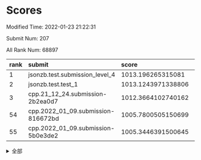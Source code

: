 # Scores

Modified Time: 2022-01-23 21:22:31

Submit Num: 207

All Rank Num: 68897

| rank |               submit               |       score        |       sigma        | pk_num |
| :--- | :--------------------------------- | :----------------- | :----------------- | :----- |
| 1    | jsonzb.test.submission_level_4     | 1013.196265315081  | 0.7889327350288988 | 1333   |
| 2    | jsonzb.test.test_1                 | 1013.1243971338806 | 0.8034775377214326 | 1330   |
| 3    | cpp.21_12_24.submission-2b2ea0d7   | 1012.3664102740162 | 0.7999982043966093 | 1334   |
| 54   | cpp.2022_01_09.submission-816672bd | 1005.7800505150699 | 0.7215560867756775 | 1329   |
| 55   | cpp.2022_01_09.submission-5b0e3de2 | 1005.3446391500645 | 0.7183721159011552 | 1332   |


<details>
<summary>全部</summary>

| rank |                 submit                 |       score        |       sigma        | pk_num |
| :--- | :------------------------------------- | :----------------- | :----------------- | :----- |
| 1    | jsonzb.test.submission_level_4         | 1013.196265315081  | 0.7889327350288988 | 1333   |
| 2    | jsonzb.test.test_1                     | 1013.1243971338806 | 0.8034775377214326 | 1330   |
| 3    | cpp.21_12_24.submission-2b2ea0d7       | 1012.3664102740162 | 0.7999982043966093 | 1334   |
| 4    | gobigger.level_3.submission_level_3_41 | 1011.4933094390393 | 0.7626878495592204 | 1334   |
| 5    | gobigger.level_3.submission_level_3_38 | 1011.2957431717208 | 0.7958331703703896 | 1331   |
| 6    | gobigger.level_3.submission_level_3_28 | 1011.2513499112339 | 0.7657264357603465 | 1332   |
| 7    | gobigger.level_3.submission_level_3_23 | 1011.089844731322  | 0.7945259830148013 | 1334   |
| 8    | gobigger.level_3.submission_level_3_21 | 1010.9877521065274 | 0.7709558565775881 | 1336   |
| 9    | gobigger.level_3.submission_level_3_15 | 1010.9694150854139 | 0.7953196382445413 | 1329   |
| 10   | gobigger.level_3.submission_level_3_27 | 1010.9483343921713 | 0.777464755230693  | 1326   |
| 11   | gobigger.level_3.submission_level_3_24 | 1010.9443984905514 | 0.7760236107423343 | 1332   |
| 12   | gobigger.level_3.submission_level_3_4  | 1010.9242120479078 | 0.7565092724624863 | 1332   |
| 13   | gobigger.level_3.submission_level_3_47 | 1010.7967238554162 | 0.7509231210109355 | 1329   |
| 14   | gobigger.level_3.submission_level_3_29 | 1010.7457507395903 | 0.756179555239722  | 1332   |
| 15   | gobigger.level_3.submission_level_3_30 | 1010.7302281431103 | 0.7669569773253713 | 1334   |
| 16   | gobigger.level_3.submission_level_3_49 | 1010.6607398053966 | 0.7582920671931492 | 1330   |
| 17   | gobigger.level_3.submission_level_3_31 | 1010.4966322744458 | 0.7657905977938021 | 1327   |
| 18   | gobigger.level_3.submission_level_3_25 | 1010.4618592359018 | 0.7682282234316687 | 1334   |
| 19   | gobigger.level_3.submission_level_3_5  | 1010.3223880487134 | 0.7597312639134287 | 1328   |
| 20   | gobigger.level_3.submission_level_3_45 | 1010.2660228903981 | 0.764175931419896  | 1329   |
| 21   | gobigger.level_3.submission_level_3_6  | 1010.2446732787749 | 0.7986928531066023 | 1337   |
| 22   | gobigger.level_3.submission_level_3_46 | 1010.2043648448441 | 0.757065608286846  | 1337   |
| 23   | gobigger.level_3.submission_level_3_48 | 1010.1701882424733 | 0.7587352152390154 | 1329   |
| 24   | gobigger.level_3.submission_level_3_26 | 1010.136290473927  | 0.7553396832414547 | 1328   |
| 25   | gobigger.level_3.submission_level_3_33 | 1010.1238770010923 | 0.752190129777325  | 1336   |
| 26   | gobigger.level_3.submission_level_3_32 | 1010.1148990737576 | 0.7663833006806221 | 1333   |
| 27   | gobigger.level_3.submission_level_3_1  | 1010.0625575003247 | 0.745693922570217  | 1329   |
| 28   | gobigger.level_3.submission_level_3_37 | 1009.9208798469197 | 0.7895348806491822 | 1329   |
| 29   | gobigger.level_3.submission_level_3_17 | 1009.9167047321312 | 0.7503103329006559 | 1330   |
| 30   | gobigger.level_3.submission_level_3_40 | 1009.9107524101411 | 0.7498035819233545 | 1335   |
| 31   | gobigger.level_3.submission_level_3_19 | 1009.8797906186021 | 0.7437974700340387 | 1331   |
| 32   | gobigger.level_3.submission_level_3_9  | 1009.8073599257858 | 0.7629792631660541 | 1328   |
| 33   | gobigger.level_3.submission_level_3_39 | 1009.7710262153778 | 0.7782977810817172 | 1335   |
| 34   | gobigger.level_3.submission_level_3_18 | 1009.6956786296814 | 0.764178091243297  | 1336   |
| 35   | gobigger.level_3.submission_level_3_13 | 1009.6485595699736 | 0.7591908275494271 | 1334   |
| 36   | gobigger.level_3.submission_level_3_35 | 1009.6440416255977 | 0.7598252734158263 | 1333   |
| 37   | gobigger.level_3.submission_level_3_16 | 1009.5866229504552 | 0.741521001533642  | 1332   |
| 38   | gobigger.level_3.submission_level_3_43 | 1009.5349638222648 | 0.7411237864393251 | 1331   |
| 39   | gobigger.level_3.submission_level_3_22 | 1009.4480982944605 | 0.7539445448599268 | 1331   |
| 40   | gobigger.level_3.submission_level_3_36 | 1009.3893331729704 | 0.7369559691511174 | 1333   |
| 41   | gobigger.level_3.submission_level_3_2  | 1009.3743381092011 | 0.7584545745592455 | 1332   |
| 42   | gobigger.level_3.submission_level_3_12 | 1009.3701077127901 | 0.7586515517046042 | 1330   |
| 43   | gobigger.level_3.submission_level_3_34 | 1009.2443292862889 | 0.7528900255330219 | 1333   |
| 44   | gobigger.level_3.submission_level_3_42 | 1009.150063480342  | 0.7513180715877497 | 1330   |
| 45   | gobigger.level_3.submission_level_3_10 | 1009.1374991643064 | 0.7624513787994606 | 1333   |
| 46   | gobigger.level_3.submission_level_3_11 | 1009.0930497197894 | 0.7514313217899103 | 1331   |
| 47   | gobigger.level_3.submission_level_3_20 | 1008.8647391568888 | 0.7665446952426547 | 1326   |
| 48   | gobigger.level_3.submission_level_3_8  | 1008.800272758862  | 0.757100945108491  | 1324   |
| 49   | gobigger.level_3.submission_level_3_44 | 1008.7086878848478 | 0.7380364895560804 | 1336   |
| 50   | gobigger.level_3.submission_level_3_3  | 1008.5941271363808 | 0.7452037488958311 | 1338   |
| 51   | gobigger.level_3.submission_level_3_7  | 1008.5791242770663 | 0.7468294902452431 | 1334   |
| 52   | gobigger.level_3.submission_level_3_14 | 1008.3785753573297 | 0.747082412561824  | 1330   |
| 53   | gobigger.level_3.submission_level_3_0  | 1008.2311451561234 | 0.740288995515724  | 1327   |
| 54   | cpp.2022_01_09.submission-816672bd     | 1005.7800505150699 | 0.7215560867756775 | 1329   |
| 55   | cpp.2022_01_09.submission-5b0e3de2     | 1005.3446391500645 | 0.7183721159011552 | 1332   |
| 56   | gobigger.level_1.submission_level_1_11 | 1005.1087535231791 | 0.7181115498911198 | 1323   |
| 57   | gobigger.level_1.submission_level_1_9  | 1004.9080323772719 | 0.7174072865848514 | 1329   |
| 58   | gobigger.level_1.submission_level_1_24 | 1004.4926995698144 | 0.7286267004375795 | 1333   |
| 59   | gobigger.level_1.submission_level_1_7  | 1004.3475764341823 | 0.71011463788306   | 1328   |
| 60   | gobigger.level_1.submission_level_1_38 | 1004.321261672375  | 0.7257838390733264 | 1331   |
| 61   | gobigger.level_1.submission_level_1_23 | 1004.1365013922345 | 0.7176619681277008 | 1328   |
| 62   | gobigger.level_1.submission_level_1_35 | 1004.0364037053472 | 0.7110304781325651 | 1329   |
| 63   | gobigger.level_1.submission_level_1_26 | 1004.0199037558335 | 0.7269956313531214 | 1332   |
| 64   | gobigger.level_1.submission_level_1_12 | 1003.82137591134   | 0.7374193704890389 | 1327   |
| 65   | gobigger.level_1.submission_level_1_18 | 1003.7066229552769 | 0.7169777199495343 | 1328   |
| 66   | gobigger.level_1.submission_level_1_43 | 1003.6789077671348 | 0.7230460708017314 | 1337   |
| 67   | gobigger.level_1.submission_level_1_48 | 1003.6360136136917 | 0.7186615667620564 | 1332   |
| 68   | gobigger.level_1.submission_level_1_1  | 1003.6347727850351 | 0.712725632234469  | 1329   |
| 69   | gobigger.level_1.submission_level_1_5  | 1003.5935919307725 | 0.7105462647157925 | 1335   |
| 70   | gobigger.level_1.submission_level_1_32 | 1003.5877000757107 | 0.7082888499520612 | 1329   |
| 71   | gobigger.level_1.submission_level_1_40 | 1003.4927107647138 | 0.7083865221972443 | 1329   |
| 72   | gobigger.level_1.submission_level_1_21 | 1003.4549445856487 | 0.7275685690364522 | 1330   |
| 73   | gobigger.level_1.submission_level_1_33 | 1003.4316774671878 | 0.7096825089668783 | 1332   |
| 74   | gobigger.level_1.submission_level_1_2  | 1003.3887082646298 | 0.7161424807690007 | 1336   |
| 75   | gobigger.level_1.submission_level_1_3  | 1003.354162215719  | 0.71257007244721   | 1332   |
| 76   | gobigger.level_1.submission_level_1_20 | 1003.3405401702635 | 0.7052813434495752 | 1328   |
| 77   | gobigger.level_1.submission_level_1_37 | 1003.3137990119741 | 0.7112577754275028 | 1332   |
| 78   | gobigger.level_1.submission_level_1_49 | 1003.3050474195638 | 0.7157878756450737 | 1333   |
| 79   | gobigger.level_1.submission_level_1_4  | 1003.2810110603001 | 0.7288809644451076 | 1327   |
| 80   | gobigger.level_1.submission_level_1_31 | 1003.241850598675  | 0.7122400572159646 | 1333   |
| 81   | gobigger.level_1.submission_level_1_6  | 1003.2320713012846 | 0.7089776875442109 | 1332   |
| 82   | gobigger.level_1.submission_level_1_30 | 1003.1817890586036 | 0.71866186122711   | 1337   |
| 83   | gobigger.level_1.submission_level_1_19 | 1003.1071440285743 | 0.717674725552513  | 1332   |
| 84   | gobigger.level_1.submission_level_1_44 | 1003.1006499394963 | 0.7155465963388523 | 1331   |
| 85   | gobigger.level_1.submission_level_1_39 | 1003.0774196634999 | 0.7323774827451879 | 1328   |
| 86   | gobigger.level_1.submission_level_1_27 | 1003.0716148867036 | 0.7112949036222856 | 1327   |
| 87   | gobigger.level_1.submission_level_1_34 | 1003.0279865164117 | 0.7140347137874246 | 1331   |
| 88   | gobigger.level_1.submission_level_1_13 | 1002.9530206813757 | 0.7092518082926484 | 1329   |
| 89   | gobigger.level_1.submission_level_1_10 | 1002.9242401385486 | 0.7130679788819062 | 1330   |
| 90   | gobigger.level_1.submission_level_1_22 | 1002.8783789534145 | 0.7149635899420776 | 1333   |
| 91   | gobigger.level_1.submission_level_1_17 | 1002.8471888405272 | 0.7126501492190354 | 1332   |
| 92   | gobigger.level_1.submission_level_1_47 | 1002.8177886145206 | 0.7185783020388156 | 1338   |
| 93   | gobigger.level_1.submission_level_1_36 | 1002.7458850393604 | 0.7134284931606161 | 1325   |
| 94   | gobigger.level_1.submission_level_1_42 | 1002.7128212865719 | 0.7047317098071757 | 1335   |
| 95   | gobigger.level_1.submission_level_1_41 | 1002.7048920903351 | 0.719221617411623  | 1326   |
| 96   | gobigger.level_1.submission_level_1_15 | 1002.6349491490924 | 0.7111775924309801 | 1329   |
| 97   | gobigger.level_1.submission_level_1_8  | 1002.5866302231865 | 0.7171052858891309 | 1330   |
| 98   | gobigger.level_1.submission_level_1_46 | 1002.555339235838  | 0.7045485579281902 | 1331   |
| 99   | gobigger.level_1.submission_level_1_25 | 1002.5338622733036 | 0.7174455826122386 | 1333   |
| 100  | gobigger.level_1.submission_level_1_16 | 1002.5034050517319 | 0.7209616009872925 | 1334   |
| 101  | gobigger.level_1.submission_level_1_14 | 1002.4162141984264 | 0.7145363540915238 | 1327   |
| 102  | gobigger.level_1.submission_level_1_45 | 1002.3569282070033 | 0.7182997985952292 | 1334   |
| 103  | gobigger.level_1.submission_level_1_29 | 1002.3003717594466 | 0.7088725949211784 | 1326   |
| 104  | gobigger.level_1.submission_level_1_0  | 1002.2443753158016 | 0.7235097746455535 | 1332   |
| 105  | gobigger.level_1.submission_level_1_28 | 1002.2386451422132 | 0.7181967808565536 | 1332   |
| 106  | gobigger.random.submission_random_18   | 997.1811103860674  | 0.6941821910360692 | 1337   |
| 107  | gobigger.random.submission_random_8    | 996.8974582536425  | 0.7129905707227399 | 1329   |
| 108  | gobigger.random.submission_random_5    | 996.8840586281167  | 0.7130492179500534 | 1327   |
| 109  | gobigger.random.submission_random_10   | 996.8641368413907  | 0.7113869814932451 | 1330   |
| 110  | gobigger.random.submission_random_47   | 996.7004944059     | 0.7101454992712964 | 1333   |
| 111  | gobigger.random.submission_random_44   | 996.699672541813   | 0.7177485341784218 | 1328   |
| 112  | gobigger.random.submission_random_22   | 996.5201367983734  | 0.7221218351456272 | 1334   |
| 113  | gobigger.random.submission_random_1    | 996.4377064047573  | 0.7151353249624511 | 1327   |
| 114  | gobigger.random.submission_random_15   | 996.4121639924188  | 0.7100218838886054 | 1338   |
| 115  | gobigger.random.submission_random_13   | 996.3807337267975  | 0.7191040991994146 | 1337   |
| 116  | gobigger.random.submission_random_27   | 996.3089430118966  | 0.705423950879731  | 1332   |
| 117  | gobigger.random.submission_random_41   | 996.1712769562114  | 0.7109897441392223 | 1335   |
| 118  | gobigger.random.submission_random_38   | 995.9993057023482  | 0.7175998327499057 | 1333   |
| 119  | gobigger.random.submission_random_48   | 995.9899400008675  | 0.7118531430249613 | 1334   |
| 120  | gobigger.random.submission_random_42   | 995.9673580638408  | 0.7072574949522427 | 1329   |
| 121  | gobigger.random.submission_random_49   | 995.9665776888701  | 0.7108258173636728 | 1330   |
| 122  | gobigger.random.submission_random_17   | 995.9119518106656  | 0.7214142841978206 | 1331   |
| 123  | gobigger.random.submission_random_20   | 995.906404623776   | 0.702451220636287  | 1334   |
| 124  | gobigger.random.submission_random_16   | 995.88949011113    | 0.7232813374722449 | 1334   |
| 125  | gobigger.random.submission_random_43   | 995.8045065883066  | 0.7187402051815106 | 1332   |
| 126  | gobigger.random.submission_random_6    | 995.7532731579946  | 0.7278583256101024 | 1330   |
| 127  | gobigger.random.submission_random_21   | 995.7222560619474  | 0.7129406129730814 | 1332   |
| 128  | gobigger.random.submission_random_33   | 995.6525143268547  | 0.7207146218751139 | 1327   |
| 129  | gobigger.random.submission_random_12   | 995.6244960190916  | 0.7235063944153648 | 1328   |
| 130  | gobigger.random.submission_random_28   | 995.6110159103607  | 0.7061634347674223 | 1334   |
| 131  | gobigger.random.submission_random_46   | 995.5933069634908  | 0.7081401000192576 | 1333   |
| 132  | gobigger.random.submission_random_14   | 995.5607743707983  | 0.7095579524875711 | 1324   |
| 133  | gobigger.random.submission_random_37   | 995.5325084665158  | 0.7125414486091167 | 1338   |
| 134  | gobigger.random.submission_random_26   | 995.443173401342   | 0.7160993870455943 | 1333   |
| 135  | gobigger.random.submission_random_25   | 995.4153655298699  | 0.7181359563034985 | 1331   |
| 136  | gobigger.random.submission_random_24   | 995.3650925199552  | 0.7184467415776917 | 1330   |
| 137  | gobigger.random.submission_random_40   | 995.3503365534917  | 0.7148527146721291 | 1336   |
| 138  | gobigger.random.submission_random_35   | 995.3032022651556  | 0.7132860837285135 | 1339   |
| 139  | gobigger.random.submission_random_34   | 995.2104041134481  | 0.7068778784481309 | 1329   |
| 140  | gobigger.random.submission_random_23   | 995.1840000565916  | 0.7068850396579458 | 1333   |
| 141  | gobigger.random.submission_random_4    | 995.1766416550599  | 0.6951633764136099 | 1334   |
| 142  | gobigger.random.submission_random_7    | 995.1594894323899  | 0.7244658216166724 | 1330   |
| 143  | gobigger.random.submission_random_2    | 995.1556189834123  | 0.7081599232498272 | 1331   |
| 144  | gobigger.random.submission_random_45   | 995.1389881806034  | 0.7014684797002584 | 1329   |
| 145  | gobigger.random.submission_random_31   | 995.0325568961555  | 0.7126214709440722 | 1332   |
| 146  | gobigger.random.submission_random_9    | 994.9486743041941  | 0.7102208610587469 | 1332   |
| 147  | gobigger.random.submission_random_19   | 994.9011340752515  | 0.7122720002613704 | 1326   |
| 148  | gobigger.random.submission_random_36   | 994.7840769889249  | 0.7097704317964546 | 1332   |
| 149  | gobigger.random.submission_random_39   | 994.7114234041351  | 0.716577843968629  | 1335   |
| 150  | gobigger.random.submission_random_0    | 994.6913509688334  | 0.7083354694119005 | 1329   |
| 151  | gobigger.random.submission_random_32   | 994.6883245096074  | 0.71565238157152   | 1329   |
| 152  | gobigger.random.submission_random_11   | 994.575526394984   | 0.7122907416489668 | 1329   |
| 153  | gobigger.random.submission_random_3    | 994.5094254211045  | 0.723051656420252  | 1325   |
| 154  | gobigger.random.submission_random_30   | 994.4810999557029  | 0.7057901138734792 | 1330   |
| 155  | gobigger.random.submission_random_29   | 994.355500176928   | 0.7279245569004835 | 1329   |
| 156  | gobigger.level_2.submission_level_2_2  | 993.8845867667426  | 0.7518806570915457 | 1331   |
| 157  | gobigger.level_2.submission_level_2_25 | 993.728960487725   | 0.7516085524884266 | 1335   |
| 158  | gobigger.level_2.submission_level_2_47 | 993.6236956594761  | 0.7350645857461324 | 1330   |
| 159  | gobigger.level_2.submission_level_2_20 | 993.5193627220993  | 0.7267470473512762 | 1331   |
| 160  | gobigger.level_2.submission_level_2_21 | 993.4448055247558  | 0.7388301709809894 | 1331   |
| 161  | gobigger.level_2.submission_level_2_17 | 993.2966504005996  | 0.7253440112215499 | 1331   |
| 162  | gobigger.level_2.submission_level_2_35 | 993.2742942406333  | 0.720708042659464  | 1329   |
| 163  | gobigger.level_2.submission_level_2_34 | 993.0000092979955  | 0.7335852263358896 | 1335   |
| 164  | gobigger.level_2.submission_level_2_49 | 992.9802063204572  | 0.7406794431037936 | 1333   |
| 165  | gobigger.level_2.submission_level_2_37 | 992.9602545253579  | 0.7410306623800185 | 1333   |
| 166  | gobigger.level_2.submission_level_2_3  | 992.9256118368363  | 0.7391372787306728 | 1333   |
| 167  | gobigger.level_2.submission_level_2_38 | 992.9140019808094  | 0.7460858065513413 | 1333   |
| 168  | gobigger.level_2.submission_level_2_27 | 992.845692221468   | 0.7294565786028422 | 1336   |
| 169  | gobigger.level_2.submission_level_2_30 | 992.7526628792889  | 0.7449317112308164 | 1332   |
| 170  | gobigger.level_2.submission_level_2_26 | 992.726028806101   | 0.737251116972955  | 1329   |
| 171  | gobigger.level_2.submission_level_2_14 | 992.704680950461   | 0.7590610148284505 | 1333   |
| 172  | gobigger.level_2.submission_level_2_6  | 992.7009337781084  | 0.7409318742464497 | 1329   |
| 173  | gobigger.level_2.submission_level_2_24 | 992.6949762953196  | 0.754039102325287  | 1335   |
| 174  | gobigger.level_2.submission_level_2_40 | 992.6092285340368  | 0.7381660392168357 | 1334   |
| 175  | gobigger.level_2.submission_level_2_12 | 992.5749881767192  | 0.7520656595733108 | 1330   |
| 176  | gobigger.level_2.submission_level_2_28 | 992.5546499583559  | 0.7384014679008903 | 1334   |
| 177  | gobigger.level_2.submission_level_2_41 | 992.2849354335622  | 0.7520387119721781 | 1332   |
| 178  | gobigger.level_2.submission_level_2_31 | 992.2642031182735  | 0.7510449604084447 | 1325   |
| 179  | gobigger.level_2.submission_level_2_44 | 992.2407629180608  | 0.7414893837715539 | 1330   |
| 180  | gobigger.level_2.submission_level_2_16 | 992.2336974445027  | 0.7352951113469178 | 1330   |
| 181  | gobigger.level_2.submission_level_2_32 | 992.2215419480492  | 0.7322531061454215 | 1329   |
| 182  | gobigger.level_2.submission_level_2_18 | 992.1483464968665  | 0.7557449309207298 | 1332   |
| 183  | gobigger.level_2.submission_level_2_0  | 992.0767720234717  | 0.7452419602687078 | 1327   |
| 184  | gobigger.level_2.submission_level_2_15 | 992.0449705701676  | 0.7414625689582205 | 1333   |
| 185  | gobigger.level_2.submission_level_2_5  | 992.00736641056    | 0.7577811518512192 | 1327   |
| 186  | gobigger.level_2.submission_level_2_1  | 991.9809927498453  | 0.7307263705715593 | 1330   |
| 187  | gobigger.level_2.submission_level_2_46 | 991.9791785334419  | 0.7542802903547913 | 1333   |
| 188  | gobigger.level_2.submission_level_2_42 | 991.9592478399561  | 0.7442084656929832 | 1333   |
| 189  | gobigger.level_2.submission_level_2_43 | 991.9190262577048  | 0.7505957715240913 | 1333   |
| 190  | gobigger.level_2.submission_level_2_48 | 991.8042192634699  | 0.7356708892054    | 1332   |
| 191  | gobigger.level_2.submission_level_2_36 | 991.7522237562828  | 0.7358008250049793 | 1333   |
| 192  | gobigger.level_2.submission_level_2_13 | 991.6703143299934  | 0.7527035100052799 | 1328   |
| 193  | gobigger.level_2.submission_level_2_23 | 991.558425427077   | 0.7443541501376226 | 1335   |
| 194  | gobigger.level_2.submission_level_2_8  | 991.3823492048264  | 0.76107694264974   | 1330   |
| 195  | gobigger.level_2.submission_level_2_45 | 991.3803524165505  | 0.7600580953205105 | 1331   |
| 196  | gobigger.level_2.submission_level_2_9  | 991.2977428471745  | 0.7343360378349684 | 1332   |
| 197  | gobigger.level_2.submission_level_2_39 | 991.2670662074671  | 0.7415474839742786 | 1334   |
| 198  | gobigger.level_2.submission_level_2_22 | 991.2190280676341  | 0.746695499984538  | 1330   |
| 199  | gobigger.level_2.submission_level_2_4  | 991.0275648937857  | 0.7519664234821477 | 1332   |
| 200  | gobigger.level_2.submission_level_2_10 | 991.0239949077602  | 0.7448250995534587 | 1332   |
| 201  | gobigger.level_2.submission_level_2_19 | 990.9562024213244  | 0.7602303089820948 | 1331   |
| 202  | gobigger.level_2.submission_level_2_29 | 990.7215828448612  | 0.7817262608151945 | 1330   |
| 203  | gobigger.level_2.submission_level_2_33 | 990.4118727006448  | 0.7681954515265749 | 1332   |
| 204  | gobigger.level_2.submission_level_2_7  | 990.3590075522374  | 0.7498907629754957 | 1331   |
| 205  | gobigger.level_2.submission_level_2_11 | 990.185591779563   | 0.7648627476328188 | 1332   |
| 206  | gobigger.none.submission_none_1        | 978.5600814841441  | 1.2839930066004954 | 1331   |
| 207  | gobigger.none.submission_none_0        | 975.0099359392303  | 1.5130460021416652 | 1337   |

</details>